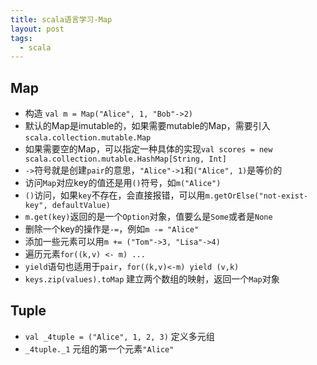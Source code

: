 ```yaml
---
title: scala语言学习-Map
layout: post
tags:
  - scala
---
```


## Map
- 构造 `val m = Map("Alice", 1, "Bob"->2)`
- 默认的Map是imutable的，如果需要mutable的Map，需要引入`scala.collection.mutable.Map`
- 如果需要空的Map，可以指定一种具体的实现`val scores = new scala.collection.mutable.HashMap[String, Int]`
- `->`符号就是创建`pair`的意思，`"Alice"->1`和`("Alice", 1)`是等价的
- 访问`Map`对应key的值还是用`()`符号，如`m("Alice")`
- `()`访问，如果`key`不存在，会直接报错，可以用`m.getOrElse("not-exist-key", defaultValue)`
- `m.get(key)`返回的是一个`Option`对象，值要么是`Some`或者是`None`
- 删除一个key的操作是`-=`，例如`m -= "Alice"`
- 添加一些元素可以用`m += ("Tom"->3, "Lisa"->4)`
- 遍历元素`for((k,v) <- m) ...`
- `yield`语句也适用于`pair`，`for((k,v)<-m) yield (v,k)`
- `keys.zip(values).toMap` 建立两个数组的映射，返回一个`Map`对象

## Tuple
- `val _4tuple = ("Alice", 1, 2, 3)` 定义多元组
- `_4tuple._1` 元组的第一个元素`"Alice"`



